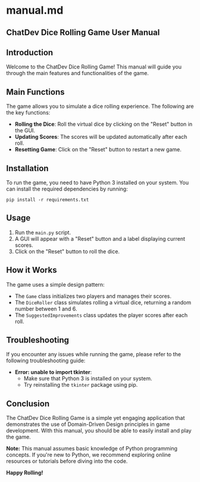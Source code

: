 manual.md
=====================================

**ChatDev Dice Rolling Game User Manual**
--------------------------------------

Introduction
------------

Welcome to the ChatDev Dice Rolling Game! This manual will guide you through the main features and functionalities of the game.

Main Functions
----------------

The game allows you to simulate a dice rolling experience. The following are the key functions:

*   **Rolling the Dice**: Roll the virtual dice by clicking on the "Reset" button in the GUI.
*   **Updating Scores**: The scores will be updated automatically after each roll.
*   **Resetting Game**: Click on the "Reset" button to restart a new game.

Installation
------------

To run the game, you need to have Python 3 installed on your system. You can install the required dependencies by running:

```
pip install -r requirements.txt
```

Usage
-----

1.  Run the `main.py` script.
2.  A GUI will appear with a "Reset" button and a label displaying current scores.
3.  Click on the "Reset" button to roll the dice.

How it Works
-------------

The game uses a simple design pattern:

*   The `Game` class initializes two players and manages their scores.
*   The `DiceRoller` class simulates rolling a virtual dice, returning a random number between 1 and 6.
*   The `SuggestedImprovements` class updates the player scores after each roll.

Troubleshooting
--------------

If you encounter any issues while running the game, please refer to the following troubleshooting guide:

*   **Error: unable to import tkinter**:
    *   Make sure that Python 3 is installed on your system.
    *   Try reinstalling the `tkinter` package using pip.

Conclusion
----------

The ChatDev Dice Rolling Game is a simple yet engaging application that demonstrates the use of Domain-Driven Design principles in game development. With this manual, you should be able to easily install and play the game.

**Note:** This manual assumes basic knowledge of Python programming concepts. If you're new to Python, we recommend exploring online resources or tutorials before diving into the code.

**Happy Rolling!**
